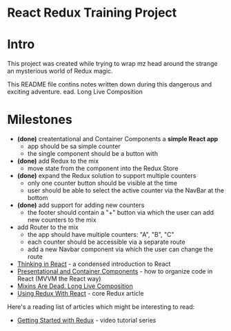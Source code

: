 # React Redux Training Project

# Intro
This project was created while trying to wrap mz head around the strange an mysterious world of Redux magic.

This README file contins notes written down during this dangerous and exciting adventure.
ead. Long Live Composition
# Milestones

* **(done)** createntational and Container Components a **simple React app**
	* app should be sa simple counter
	* the single component should be a button with
* **(done)** add Redux to the mix
	* move state from the component into the Redux Store
* **(done)** expand the Redux solution to support multiple counters
	* only one counter button should be visible at the time
	* user should be able to select the active counter via the NavBar at the bottom
* **(done)** add support for adding new counters
	* the footer should contain a "+" button via which the user can add new counters to the mix 
* add Router to the mix
	* the app should have multiple counters: "A", "B", "C"
	* each counter should be accessible via a separate route
	* add a new Navbar component via which the user can change the route
* [Thinking in React](https://facebook.github.io/react/docs/thinking-in-react.html) - a condensed introduction to React
* [Presentational and Container Components](https://medium.com/@dan_abramov/smart-and-dumb-components-7ca2f9a7c7d0) - how to organize code in React (MVVM the React way)
* [Mixins Are Dead. Long Live Composition](https://medium.com/@dan_abramov/mixins-are-dead-long-live-higher-order-components-94a0d2f9e750)
* [Using Redux With React](http://redux.js.org/docs/basics/UsageWithReact.html) - core Redux article

Here's a reading list of articles which might be interesting to read:

* [Getting Started with Redux](https://egghead.io/courses/getting-started-with-redux) - video tutorial series